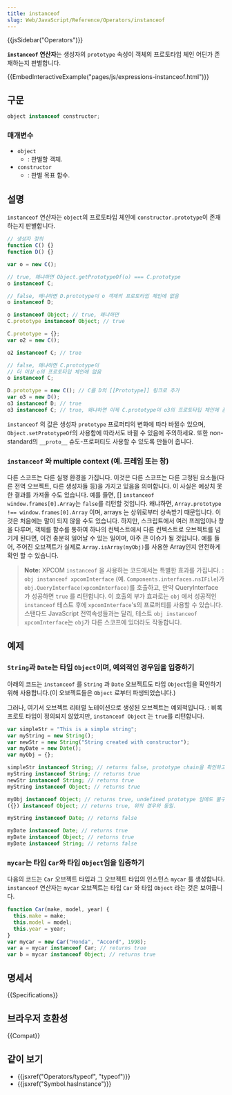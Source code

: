 ```yaml
---
title: instanceof
slug: Web/JavaScript/Reference/Operators/instanceof
---
```


{{jsSidebar("Operators")}}

**`instanceof` 연산자**는 생성자의 `prototype` 속성이 객체의 프로토타입 체인 어딘가 존재하는지 판별합니다.

{{EmbedInteractiveExample("pages/js/expressions-instanceof.html")}}

## 구문

```js
object instanceof constructor;
```

### 매개변수

- `object`
  - : 판별할 객체.
- `constructor`
  - : 판별 목표 함수.

## 설명

`instanceof` 연산자는 `object`의 프로토타입 체인에 `constructor.prototype`이 존재하는지 판별합니다.

```js
// 생성자 정의
function C() {}
function D() {}

var o = new C();

// true, 왜냐하면 Object.getPrototypeOf(o) === C.prototype
o instanceof C;

// false, 왜냐하면 D.prototype이 o 객체의 프로토타입 체인에 없음
o instanceof D;

o instanceof Object; // true, 왜냐하면
C.prototype instanceof Object; // true

C.prototype = {};
var o2 = new C();

o2 instanceof C; // true

// false, 왜냐하면 C.prototype이
// 더 이상 o의 프로토타입 체인에 없음
o instanceof C;

D.prototype = new C(); // C를 D의 [[Prototype]] 링크로 추가
var o3 = new D();
o3 instanceof D; // true
o3 instanceof C; // true, 왜냐하면 이제 C.prototype이 o3의 프로토타입 체인에 존재
```

`instanceof` 의 값은 생성자 `prototype` 프로퍼티의 변화에 따라 바뀔수 있으며, `Object.setPrototypeOf`의 사용함에 따라서도 바뀔 수 있음에 주의하세요. 또한 non-standard의 `__proto__` 슈도-프로퍼티도 사용할 수 있도록 만들어 줍니다.

### `instanceof` 와 multiple context (예. 프레임 또는 창)

다른 스코프는 다른 실행 환경을 가집니다. 이것은 다른 스코프는 다른 고정된 요소들(다른 전역 오브젝트, 다른 생성자들 등)을 가지고 있음을 의미합니다. 이 사실은 예상치 못한 결과를 가져올 수도 있습니다. 예를 들면, \[] `instanceof window.frames[0].Array`는 `false`를 리턴할 것입니다. 왜냐하면, `Array.prototype !== window.frames[0].Array` 이며, arrays 는 상위로부터 상속받기 때문입니다. 이것은 처음에는 말이 되지 않을 수도 있습니다. 하지만, 스크립트에서 여러 프레임이나 창을 다루며, 객체를 함수를 통하여 하나의 컨텍스트에서 다른 컨텍스트로 오브젝트를 넘기게 된다면, 이건 충분히 일어날 수 있는 일이며, 아주 큰 이슈가 될 것입니다. 예를 들어, 주어진 오브젝트가 실제로 `Array.isArray(myObj)`를 사용한 Array인지 안전하게 확인 할 수 있습니다.

> **Note:** XPCOM `instanceof` 을 사용하는 코드에서는 특별한 효과를 가집니다. : `obj instanceof xpcomInterface` (예. `Components.interfaces.nsIFile`)가 `obj.QueryInterface(xpcomInterface)`를 호출하고, 만약 QueryInterface 가 성공하면 `true` 를 리턴합니다. 이 호출의 부가 효과로는 `obj` 에서 성공적인 `instanceof` 테스트 후에 `xpcomInterface`'s의 프로퍼티를 사용할 수 있습니다. 스탠다드 JavaScript 전역속성들과는 달리, 테스트 `obj instanceof xpcomInterface`는 `obj`가 다른 스코프에 있더라도 작동합니다.

## 예제

### `String`과 `Date`는 타입 `Object`이며, 예외적인 경우임을 입증하기

아래의 코드는 `instanceof` 를 `String` 과 `Date` 오브젝트도 타입 `Object`임을 확인하기 위해 사용합니다.(이 오브젝트들은 `Object` 로부터 파생되었습니다.)

그러나, 여기서 오브젝트 리터럴 노테이션으로 생성된 오브젝트는 예외적입니다. : 비록 프로토 타입이 정의되지 않았지만, `instanceof Object` 는 `true`를 리턴합니다.

```js
var simpleStr = "This is a simple string";
var myString = new String();
var newStr = new String("String created with constructor");
var myDate = new Date();
var myObj = {};

simpleStr instanceof String; // returns false, prototype chain을 확인하고, undefined를 찾는다.
myString instanceof String; // returns true
newStr instanceof String; // returns true
myString instanceof Object; // returns true

myObj instanceof Object; // returns true, undefined prototype 임에도 불구하고 true.
({}) instanceof Object; // returns true, 위의 경우와 동일.

myString instanceof Date; // returns false

myDate instanceof Date; // returns true
myDate instanceof Object; // returns true
myDate instanceof String; // returns false
```

### `mycar`는 타입 `Car`와 타입 `Object`임을 입증하기

다음의 코드는 `Car` 오브젝트 타입과 그 오브젝트 타입의 인스턴스 `mycar` 를 생성합니다. `instanceof` 연산자는 `mycar` 오브젝트는 타입 `Car` 와 타입 `Object` 라는 것은 보여줍니다.

```js
function Car(make, model, year) {
  this.make = make;
  this.model = model;
  this.year = year;
}
var mycar = new Car("Honda", "Accord", 1998);
var a = mycar instanceof Car; // returns true
var b = mycar instanceof Object; // returns true
```

## 명세서

{{Specifications}}

## 브라우저 호환성

{{Compat}}

## 같이 보기

- {{jsxref("Operators/typeof", "typeof")}}
- {{jsxref("Symbol.hasInstance")}}
